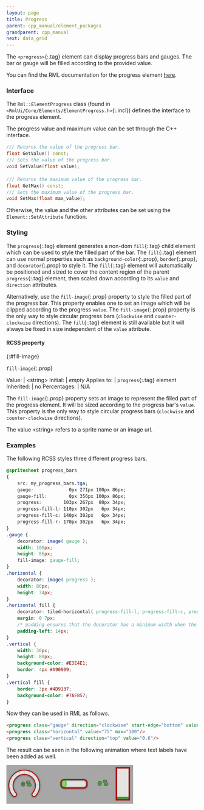 ```yaml
---
layout: page
title: Progress
parent: cpp_manual/element_packages
grandparent: cpp_manual
next: data_grid
---
```


The `<progress>`{:.tag} element can display progress bars and gauges. The bar or gauge will be filled according to the provided value.

You can find the RML documentation for the progress element [here]({{"pages/rml/data_display.html#progress"|relative_url}}).


### Interface

The `Rml::ElementProgress` class (found in `<RmlUi/Core/Elements/ElementProgress.h>`{:.incl}) defines the interface to the progress element.

The progress value and maximum value can be set through the C++ interface.

```cpp
/// Returns the value of the progress bar.
float GetValue() const;
/// Sets the value of the progress bar.
void SetValue(float value);

/// Returns the maximum value of the progress bar.
float GetMax() const;
/// Sets the maximum value of the progress bar.
void SetMax(float max_value);
```

Otherwise, the value and the other attributes can be set using the `Element::SetAttribute` function.


### Styling

The `progress`{:.tag} element generates a non-dom `fill`{:.tag} child element which can be used to style the filled part of the bar. The `fill`{:.tag} element can use normal properties such as `background-color`{:.prop}, `border`{:.prop}, and `decorator`{:.prop} to style it. The `fill`{:.tag} element will automatically be positioned and sized to cover the content region of the parent `progress`{:.tag} element, then scaled down according to its `value` and `direction` attributes.

Alternatively, use the `fill-image`{:.prop} property to style the filled part of the progress bar. This property enables one to set an image which will be clipped according to the progress `value`. The `fill-image`{:.prop} property is the only way to style circular progress bars (`clockwise` and `counter-clockwise` directions). The `fill`{:.tag} element is still available but it will always be fixed in size independent of the `value` attribute.


#### RCSS property
{:#fill-image}

`fill-image`{:.prop}

Value: | \<string\>
Initial: | *empty*
Applies to: | `progress`{:.tag} element
Inherited: | no
Percentages: | N/A

The `fill-image`{:.prop} property sets an image to represent the filled part of the progress element. It will be sized according to the progress bar's `value`. This property is the only way to style circular progress bars (`clockwise` and `counter-clockwise` directions).

The value \<string\> refers to a sprite name or an image url.


### Examples

The following RCSS styles three different progress bars.
```css
@spritesheet progress_bars
{
	src: my_progress_bars.tga;
	gauge:             0px 271px 100px 86px;
	gauge-fill:        0px 356px 100px 86px;
	progress:        103px 267px  80px 34px;
	progress-fill-l: 110px 302px   6px 34px;
	progress-fill-c: 140px 302px   6px 34px;
	progress-fill-r: 170px 302px   6px 34px;
}
.gauge { 
	decorator: image( gauge );
	width: 100px;
	height: 86px;
	fill-image: gauge-fill;
}
.horizontal { 
	decorator: image( progress );
	width: 80px;
	height: 34px;
}
.horizontal fill {
	decorator: tiled-horizontal( progress-fill-l, progress-fill-c, progress-fill-r );
	margin: 0 7px;
	/* padding ensures that the decorator has a minimum width when the value is zero */
	padding-left: 14px;
}
.vertical {
	width: 30px;
	height: 80px;
	background-color: #E3E4E1;
	border: 4px #A90909;
}
.vertical fill {
	border: 3px #4D9137;
	background-color: #7AE857;
}
```
Now they can be used in RML as follows.
```html
<progress class="gauge" direction="clockwise" start-edge="bottom" value="0.3"/>
<progress class="horizontal" value="75" max="100"/>
<progress class="vertical" direction="top" value="0.6"/>
```

The result can be seen in the following animation where text labels have been added as well.

![progress bars](progress_bar.gif)
